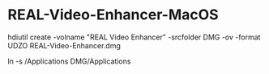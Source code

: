 # REAL-Video-Enhancer-MacOS

hdiutil create -volname "REAL Video Enhancer" -srcfolder DMG -ov -format UDZO REAL-Video-Enhancer.dmg<br/>

ln -s /Applications DMG/Applications
